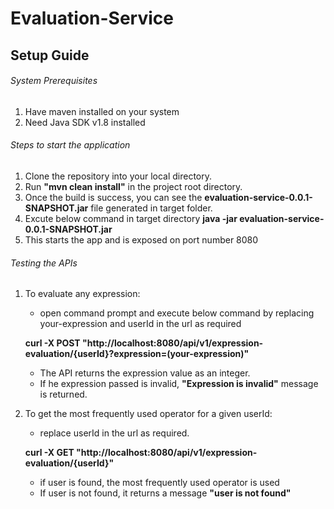 # Evaluation-Service

## Setup Guide

###### System Prerequisites
1. Have maven installed on your system
2. Need Java SDK v1.8 installed

###### Steps to start the application
1. Clone the repository into your local directory.
2. Run **"mvn clean install"** in the project root directory.
3. Once the build is success, you can see the **evaluation-service-0.0.1-SNAPSHOT.jar** file generated in  target folder.
4. Excute below command in target directory
	**java -jar evaluation-service-0.0.1-SNAPSHOT.jar**
5. This starts the app and is exposed on port number 8080

###### Testing the APIs
1. To evaluate any expression:
	* open command prompt and execute below command by replacing your-expression and userId in the url as required

	**curl -X POST "http://localhost:8080/api/v1/expression-evaluation/{userId}?expression=(your-expression)"**

	* The API returns the expression value as an integer. 
	* If he expression passed is invalid, **"Expression is invalid"** message is returned.

2. To get the most frequently used operator for a given userId:
	* replace userId in the url as required.

	**curl -X GET "http://localhost:8080/api/v1/expression-evaluation/{userId}"**

	* if user is found, the most frequently used operator is used
	* If user is not found, it returns a message **"user is not found"**